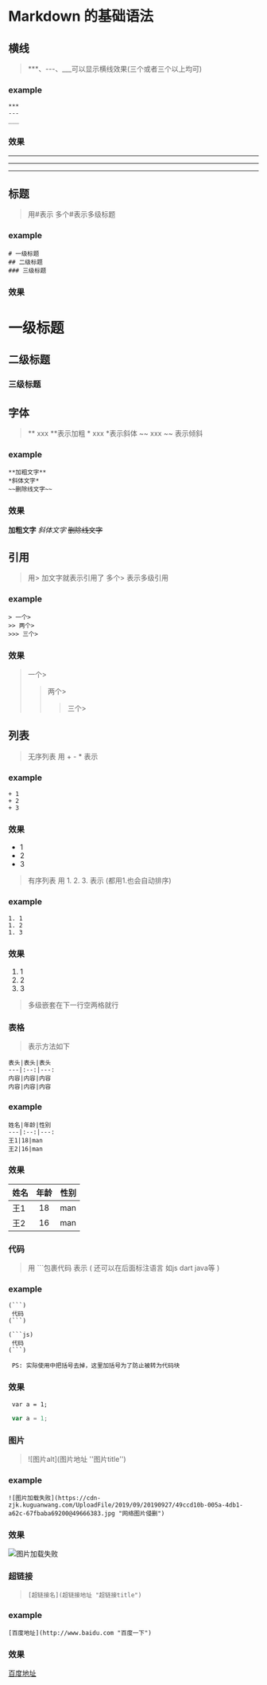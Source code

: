 # Markdown 的基础语法

## 横线
> ***、---、___可以显示横线效果(三个或者三个以上均可)

### example

```
***
---
___
```

### 效果
***
---
___

## 标题
> 用#表示 多个#表示多级标题

### example
```
# 一级标题
## 二级标题
### 三级标题
```

### 效果
# 一级标题
## 二级标题
### 三级标题

## 字体
> ** xxx **表示加粗 * xxx *表示斜体 ~~ xxx ~~ 表示倾斜

### example
```
**加粗文字**
*斜体文字*
~~删除线文字~~
```

### 效果
**加粗文字**
*斜体文字*
~~删除线文字~~

## 引用
> 用> 加文字就表示引用了 多个> 表示多级引用

### example
```
> 一个>
>> 两个>
>>> 三个>
```

### 效果
> 一个>
>> 两个>
>>> 三个>

## 列表
> 无序列表 用 + - * 表示

### example
```
+ 1
+ 2
+ 3
```

### 效果
+ 1
+ 2
+ 3

> 有序列表 用 1. 2. 3. 表示 (都用1.也会自动排序)

### example
```
1. 1
1. 2
1. 3
```

### 效果
1. 1
1. 2
1. 3

> 多级嵌套在下一行空两格就行

### 表格
> 表示方法如下
```
表头|表头|表头
---|:--:|---:
内容|内容|内容
内容|内容|内容
```

### example
```
姓名|年龄|性别
---|:--:|---:
王1|18|man
王2|16|man
```

### 效果
姓名|年龄|性别
---|:--:|---:
王1|18|man
王2|16|man

### 代码
> 用 ```包裹代码 表示 ( 还可以在后面标注语言 如js dart java等 )

### example
```
(```)
 代码
(```)

(```js)
 代码
(```)

 PS: 实际使用中把括号去掉，这里加括号为了防止被转为代码块
```

### 效果
```
 var a = 1;
```

```js
 var a = 1;
```

### 图片
> ![图片alt](图片地址 ''图片title'')

### example
```
![图片加载失败](https://cdn-zjk.kuguanwang.com/UploadFile/2019/09/20190927/49ccd10b-005a-4db1-a62c-67fbaba69200@49666383.jpg "网络图片侵删")
```

### 效果
![图片加载失败](https://cdn-zjk.kuguanwang.com/UploadFile/2019/09/20190927/49ccd10b-005a-4db1-a62c-67fbaba69200@49666383.jpg "网络图片侵删")

### 超链接
> ```[超链接名](超链接地址 "超链接title")```

### example
```[百度地址](http://www.baidu.com "百度一下")```

### 效果
[百度地址](http://www.baidu.com "百度一下")
